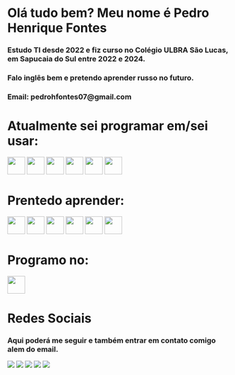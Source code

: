   <h1>Olá tudo bem? Meu nome é Pedro Henrique Fontes</h1>
<h3>Estudo TI desde 2022 e fiz curso no Colégio ULBRA São Lucas, em Sapucaia do Sul entre 2022 e 2024.</h3>
<h3>Falo inglês bem e pretendo aprender russo no futuro.</h3>
<h3>Email: pedrohfontes07@gmail.com</h3>
  <h1>Atualmente sei programar em/sei usar:</h1>
<div>
  <img src="https://cdn.jsdelivr.net/gh/devicons/devicon@latest/icons/javascript/javascript-original.svg" height="40" width="40"/>
  <img src="https://cdn.jsdelivr.net/gh/devicons/devicon@latest/icons/mysql/mysql-original.svg" height="40" width="40"/>
  <img src="https://cdn.jsdelivr.net/gh/devicons/devicon@latest/icons/html5/html5-original.svg" height="40" width="40"/>
  <img src="https://cdn.jsdelivr.net/gh/devicons/devicon@latest/icons/css3/css3-original.svg" height="40" width="40" />
  <img src="https://cdn.jsdelivr.net/gh/devicons/devicon@latest/icons/php/php-original.svg" height="40" width="40"/>
  <img src="https://cdn.jsdelivr.net/gh/devicons/devicon@latest/icons/wordpress/wordpress-original.svg" height="40" width="40"/>
</div>

  <h1>Prentedo aprender:</h1>
<div>
  <img src="https://cdn.jsdelivr.net/gh/devicons/devicon@latest/icons/python/python-original.svg" height="40" width="40"/>
  <img src="https://cdn.jsdelivr.net/gh/devicons/devicon@latest/icons/lua/lua-original.svg" height="40" width="40"/>
  <img src="https://cdn.jsdelivr.net/gh/devicons/devicon@latest/icons/c/c-original.svg" height="40" width="40"/>
  <img src="https://cdn.jsdelivr.net/gh/devicons/devicon@latest/icons/csharp/csharp-original.svg" height="40" width="40"/>
  <img src="https://cdn.jsdelivr.net/gh/devicons/devicon@latest/icons/cplusplus/cplusplus-original.svg" height="40" width="40"/>
  <img src="https://cdn.jsdelivr.net/gh/devicons/devicon@latest/icons/java/java-original.svg" height="40" width="40"/>
</div>

  <h1>Programo no:</h1>
  <img src="https://cdn.jsdelivr.net/gh/devicons/devicon@latest/icons/vscode/vscode-original.svg" height="40" width="40"/>
  
  <h1>Redes Sociais</h1>
<h3>Aqui poderá me seguir e também entrar em contato comigo alem do email.</h3>
<div>
  <a href="https://www.instagram.com/pedrohenriquefontes.jpeg/" target="https://www.instagram.com/pedrohenriquefontes.jpeg/"><img loading="lazy" src="https://img.shields.io/badge/-Instagram-%23E4405F?style=for-the-badge&logo=instagram&logoColor=white" target="_blank"></a>
  <a href="https://www.linkedin.com/in/pedro-henrique-fontes-750b21275/" target="_blank"><img loading="lazy" src="https://img.shields.io/badge/-LinkedIn-%230077B5?style=for-the-badge&logo=linkedin&logoColor=white" target="_blank"></a>
  <a href="https://www.discordapp.com/users/434523866702807050" target="_blank"><img loading="lazy" src="https://img.shields.io/badge/Discord-%235865F2.svg?style=for-the-badge&logo=discord&logoColor=white" target="_blank"></a>
  <a href="https://steamcommunity.com/id/valueyourfriends/" targer="_blank"><img loading="lazy" src="https://img.shields.io/badge/steam-%23000000.svg?style=for-the-badge&logo=steam&logoColor=white" target="_blank"></a>
  <a href="https://x.com/peeeeedr18" targer="_blank"><img loading="lazy" src="https://img.shields.io/badge/X-%23000000.svg?style=for-the-badge&logo=X&logoColor=white" target="_blank"></a>
</div>

